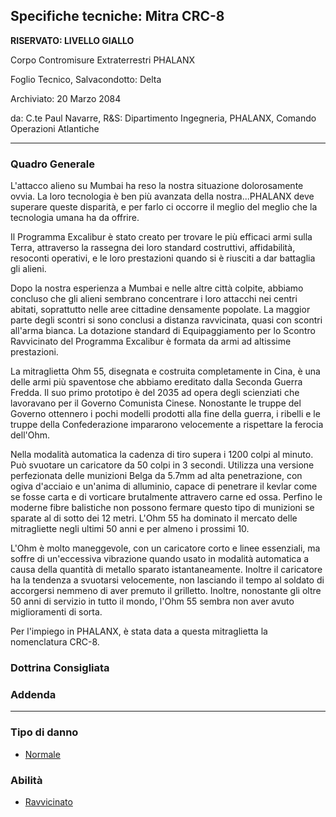 ## Specifiche tecniche: Mitra CRC-8

**RISERVATO: LIVELLO GIALLO**

Corpo Contromisure Extraterrestri PHALANX

Foglio Tecnico, Salvacondotto: Delta

Archiviato: 20 Marzo 2084

da: C.te Paul Navarre, R&S: Dipartimento Ingegneria, PHALANX, Comando
Operazioni Atlantiche

------------------------------------------------------------------------

### Quadro Generale

L'attacco alieno su Mumbai ha reso la nostra situazione dolorosamente
ovvia. La loro tecnologia è ben più avanzata della nostra...PHALANX deve
superare queste disparità, e per farlo ci occorre il meglio del meglio
che la tecnologia umana ha da offrire.

Il Programma Excalibur è stato creato per trovare le più efficaci armi
sulla Terra, attraverso la rassegna dei loro standard costruttivi,
affidabilità, resoconti operativi, e le loro prestazioni quando si è
riusciti a dar battaglia gli alieni.

Dopo la nostra esperienza a Mumbai e nelle altre città colpite, abbiamo
concluso che gli alieni sembrano concentrare i loro attacchi nei centri
abitati, soprattutto nelle aree cittadine densamente popolate. La
maggior parte degli scontri si sono conclusi a distanza ravvicinata,
quasi con scontri all'arma bianca. La dotazione standard di
Equipaggiamento per lo Scontro Ravvicinato del Programma Excalibur è
formata da armi ad altissime prestazioni.

La mitraglietta Ohm 55, disegnata e costruita completamente in Cina, è
una delle armi più spaventose che abbiamo ereditato dalla Seconda Guerra
Fredda. Il suo primo prototipo è del 2035 ad opera degli scienziati che
lavoravano per il Governo Comunista Cinese. Nonostante le truppe del
Governo ottennero i pochi modelli prodotti alla fine della guerra, i
ribelli e le truppe della Confederazione impararono velocemente a
rispettare la ferocia dell'Ohm.

Nella modalità automatica la cadenza di tiro supera i 1200 colpi al
minuto. Può svuotare un caricatore da 50 colpi in 3 secondi. Utilizza
una versione perfezionata delle munizioni Belga da 5.7mm ad alta
penetrazione, con ogiva d'acciaio e un'anima di alluminio, capace di
penetrare il kevlar come se fosse carta e di vorticare brutalmente
attravero carne ed ossa. Perfino le moderne fibre balistiche non possono
fermare questo tipo di munizioni se sparate al di sotto dei 12 metri.
L'Ohm 55 ha dominato il mercato delle mitragliette negli ultimi 50 anni
e per almeno i prossimi 10.

L'Ohm è molto maneggevole, con un caricatore corto e linee essenziali,
ma soffre di un'eccessiva vibrazione quando usato in modalità automatica
a causa della quantità di metallo sparato istantaneamente. Inoltre il
caricatore ha la tendenza a svuotarsi velocemente, non lasciando il
tempo al soldato di accorgersi nemmeno di aver premuto il grilletto.
Inoltre, nonostante gli oltre 50 anni di servizio in tutto il mondo,
l'Ohm 55 sembra non aver avuto miglioramenti di sorta.

Per l'impiego in PHALANX, è stata data a questa mitraglietta la
nomenclatura CRC-8.

### Dottrina Consigliata

### Addenda

------------------------------------------------------------------------

### Tipo di danno

- [Normale](Danno/normale "wikilink")

### Abilità

- [Ravvicinato](Skills/ravvicinato "wikilink")